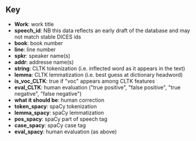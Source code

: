 ## Key

- **Work**: work title
- **speech_id**: NB this data reflects an early draft of the database and may not match stable DICES ids
- **book**: book number
- **line**: line number
- **spkr**: speaker name(s)
- **addr**: addresse name(s)
- **string**: CLTK tokenization (i.e. inflected word as it appears in the text)
- **lemma**: CLTK lemmatization (i.e. best guess at dictionary headword)
- **is_voc_CLTK**: true if "voc" appears among CLTK features
- **eval_CLTK**: human evaluation ("true positive", "false positive", "true negative", "false negative")
- **what it should be**: human correction
- **token_spacy**: spaCy tokenization
- **lemma_spacy**: spaCy lemmatization
- **pos_spacy**: spaCy part of speech tag
- **case_spacy**: spaCy case tag
- **eval_spacy**: human evaluation (as above)